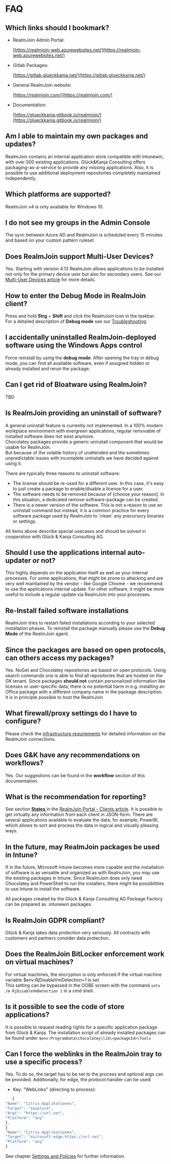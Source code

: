 # FAQ

## Which links should I bookmark?

* RealmJoin Admin Portal:  

    [https://realmjoin-web.azurewebsites.net/](https://realmjoin-web.azurewebsites.net/)

* Gitlab Packages:  

    [https://gitlab.glueckkanja.net/](https://gitlab.glueckkanja.net/)

* General RealmJoin website:  

    [https://realmjoin.com/](https://realmjoin.com/)

* Documentation:  

    [https://glueckkanja.gitbook.io/realmjoin/](https://glueckkanja.gitbook.io/realmjoin/)

## Am I able to maintain my own packages and updates?

RealmJoin contains an internal application store compatible with Intunewin, with over 500 existing applications. Glück&Kanja Consulting offers packaging-as-a-service to provide any missing applications. Also, it is possible to use additional deployment repositories completely maintained independently.

## Which platforms are supported?

RealmJoin v4 is only available for Windows 10.

## I do not see my groups in the Admin Console

The sync between Azure AD and RealmJoin is scheduled every 15 minutes and based on your custom pattern ruleset.

## Does RealmJoin support Multi-User Devices?

Yes. Starting with version 4.13 RealmJoin allows applications to be installed not only for the primary device user but also for secondary users. See our [Multi-User Devices article](dem-account.md) for more details.

## How to enter the Debug Mode in RealmJoin client?

Press and hold **Strg** + **Shift** and click the RealmJoin icon in the taskbar.  
For a detailed description of **Debug mode** see our [Troubleshooting](troubleshooting.md).

## I accidentally uninstalled RealmJoin-deployed software using the Windows Apps control

Force reinstall by using the **debug mode**. After opening the tray in debug mode, you can find all available software, even if assigned hidden or already installed and rerun the package.

## Can I get rid of Bloatware using RealmJoin?

TBD 

## Is RealmJoin providing an uninstall of software?

A general uninstall feature is currently not implemented. In a 100% modern workplace environment with evergreen applications, regular removable of installed software does not exist anymore.  
Chocolatey packages provide a generic uninstall component that would be usable for RealmJoin.  
But because of the volatile history of unattended and the sometimes unpredictable issues with incomplete uninstalls we have decided against using it.

There are typically three reasons to uninstall software:

* The license should be re-used for a different user. In this case, it's easy to just create a package to enable/disable a license for a user.
* The software needs to be removed because of \[choose your reason\]. In this situation, a dedicated remove-software-package can be created.
* There is a newer version of the software. This is not a reason to use an uninstall command but instead, it is a common practice for every software package used by RealmJoin to 'clean' any precursory binaries or settings.

All items above describe special usecases and should be solved in cooperation with Glück & Kanja Consulting AG.

## Should I use the applications internal auto-updater or not?

This highly depends on the application itself as well as your internal processes. For some applications, that might be prone to attacking and are very well maintained by the vendor - like Google Chrome - we recommend to use the applications internal update. For other software, it might be more useful to include a regular update via RealmJoin into your processes.

## Re-Install failed software installations

RealmJoin tries to restart failed installations according to your selected installation phases. To reinstall the package manually please use the **Debug Mode** of the RealmJoin agent.

## Since the packages are based on open protocols, can others access my packages?

Yes. NuGet and Chocolatey repositories are based on open protocols. Using search commands one is able to find all repositories that are hosted on the GK tenant. Since packages **should not** contain personalized information like licenses or user-specific data, there is no potential harm in e.g. installing an Office package with a different company name in the package description.  
It is in principle possible to host the RealmJoin

## What firewall/proxy settings do I have to configure?

Please check the [infrastructure requirements](infrastructure.md) for detailed information on the RealmJoin connections.

## Does G&K have any recommendations on workflows?

Yes. Our suggestions can be found in the **workflow** section of this documentation.

## What is the recommendation for reporting?

See section [**States** ](rj-portal/clients.md#states)in the [RealmJoin Portal - Clients article](rj-portal/#clients). It is possible to get virtually any information from each client in JSON-form. There are several applications available to evaluate the data, for example, PowerBI, which allows to sort and process the data in logical and visually pleasing ways.

## In the future, may RealmJoin packages be used in Intune?

If in the future, Microsoft Intune becomes more capable and the installation of software is as versatile and organized as with RealmJoin, you may use the existing packages in Intune. Since RealmJoin does only need Chocolatey and PowerShell to run the installers, there might be possibilities to use Intune to install the software.

All packages created by the Glück & Kanja Consulting AG Package Factory can be prepared as .intunewin packages.

## Is RealmJoin GDPR compliant?

Glück & Kanja takes data protection very seriously. All contracts with customers and partners consider data protection.

## Does the RealmJoin BitLocker enforcement work on virtual machines?

For virtual machines, the encryption is only enforced if the virtual machine variable $env:RjDisableVmDetection=1 is set.  
This setting can be bypassed in the OOBE screen with the command `setx /m RjDisableVmDetection 1` in a cmd shell.

## Is it possible to see the code of store applications?

It is possible to request reading rights for a specific application package from Glück & Kanja. The installation script of already installed packages can be found under `$env:ProgramData\chocolatey\lib\<packageId>\Tools`

## Can I force the weblinks in the RealmJoin tray to use a specific process?

Yes. To do so, the target has to be set to the process and optional args can be provided. Additionally, for edge, the protocol handler can be used:

* Key: "WebLinks" \(directing to process\):

```javascript
   {
"Name": "Citrix-Applikationen",
"Target": "iexplore",
"Args": "https://url.net",
"Platform": "any"
},
{
"Name": "Citrix-Applikationen",
"Target": "microsoft-edge:https://url.net",
"Platform": "any"
}
```

See chapter [Settings and Policies]() for further information.

